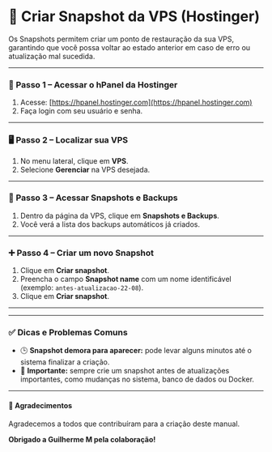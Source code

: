 # 📸 Criar Snapshot da VPS (Hostinger)

Os Snapshots permitem criar um ponto de restauração da sua VPS, garantindo que você possa voltar ao estado anterior em caso de erro ou atualização mal sucedida.

***

### 🔑 Passo 1 – Acessar o hPanel da Hostinger

1. Acesse: [https://hpanel.hostinger.com](https://hpanel.hostinger.com)
2. Faça login com seu usuário e senha.

***

### 🖥️ Passo 2 – Localizar sua VPS

1. No menu lateral, clique em **VPS**.
2. Selecione **Gerenciar** na VPS desejada.

***

### 📂 Passo 3 – Acessar Snapshots e Backups

1. Dentro da página da VPS, clique em **Snapshots e Backups**.
2. Você verá a lista dos backups automáticos já criados.

***

### ➕ Passo 4 – Criar um novo Snapshot

1. Clique em **Criar snapshot**.
2. Preencha o campo **Snapshot name** com um nome identificável (exemplo: `antes-atualizacao-22-08`).
3. Clique em **Criar snapshot**.

***

***

### ✅ Dicas e Problemas Comuns

* 🕒 **Snapshot demora para aparecer:** pode levar alguns minutos até o sistema finalizar a criação.
* 💾 **Importante:** sempre crie um snapshot antes de atualizações importantes, como mudanças no sistema, banco de dados ou Docker.

***

#### 🙏 Agradecimentos <a href="#agradecimentos" id="agradecimentos"></a>

Agradecemos a todos que contribuíram para a criação deste manual.

**Obrigado a Guilherme M pela colaboração!**
